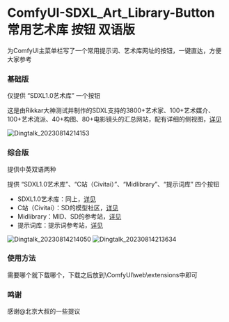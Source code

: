 # ComfyUI-SDXL_Art_Library-Button 常用艺术库 按钮 双语版

为ComfyUI主菜单栏写了一个常用提示词、艺术库网址的按钮，一键直达，方便大家参考

### 基础版

仅提供 “SDXL1.0艺术库” 一个按钮

这是由Rikkar大神测试并制作的SDXL支持的3800+艺术家、100+艺术媒介、100+艺术流派、40+构图、80+电影镜头的汇总网站，配有详细的侧视图，[详见](https://rikkar69.github.io/SDXL-artist-study/)

![Dingtalk_20230814214153](https://github.com/ZHO-ZHO-ZHO/ComfyUI-SDXL_Art_Library-Button/assets/140084057/ed42c386-c4bc-440c-b47a-0b11a89afe90)


### 综合版

提供中英双语两种

提供 “SDXL1.0艺术库”、“C站（Civitai）”、“Midlibrary”、“提示词库” 四个按钮

- SDXL1.0艺术库：同上，[详见](https://rikkar69.github.io/SDXL-artist-study/)
- C站（Civitai）：SD的模型社区，[详见](https://civitai.com/)
- Midlibrary：MID、SD的参考站，[详见](https://www.midlibrary.io/)
- 提示词库：提示词参考站，[详见](https://laion-aesthetic.datasette.io/laion-aesthetic-6pls/images)

![Dingtalk_20230814214050](https://github.com/ZHO-ZHO-ZHO/ComfyUI-SDXL_Art_Library-Button/assets/140084057/23c1157d-57fd-4a26-b110-4d67b13c0de1)
![Dingtalk_20230814213634](https://github.com/ZHO-ZHO-ZHO/ComfyUI-SDXL_Art_Library-Button/assets/140084057/7195399a-819a-4a6a-b989-7b9585aacacc)


### 使用方法

需要哪个就下载哪个，下载之后放到\ComfyUI\web\extensions中即可

### 鸣谢

感谢@北京大叔的一些提议
